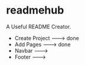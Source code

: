 # readmehub
A Useful README Creator.
- Create Project ---> done
- Add Pages ---> done
- Navbar --->
- Footer --->

